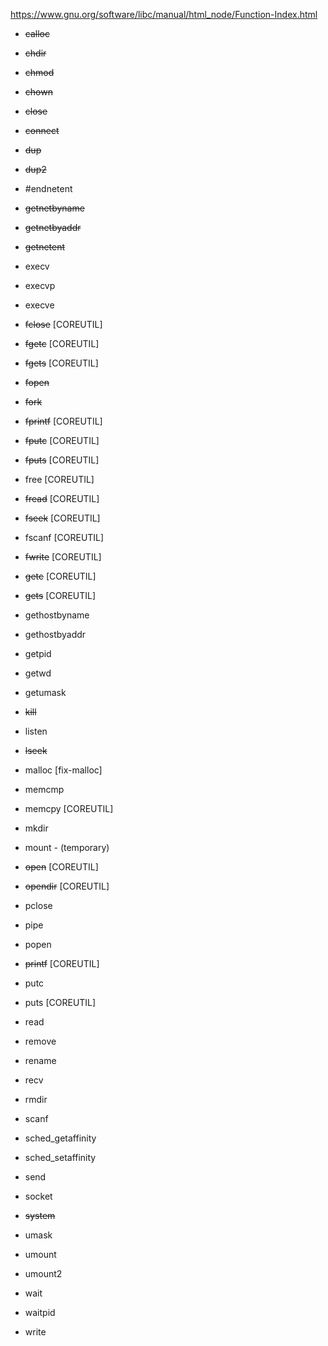 https://www.gnu.org/software/libc/manual/html_node/Function-Index.html

- ~~calloc~~
- ~~chdir~~		
- ~~chmod~~			
- ~~chown~~	
- ~~close~~				
- ~~connect~~

- ~~dup~~ 				
- ~~dup2~~				

- #endnetent
- ~~getnetbyname~~
- ~~getnetbyaddr~~
- ~~getnetent~~

- execv
- execvp
- execve	

- ~~fclose~~   [COREUTIL]		
- ~~fgetc~~   [COREUTIL]				
- ~~fgets~~   [COREUTIL]				
- ~~fopen~~
- ~~fork~~
- ~~fprintf~~   [COREUTIL]
- ~~fputc~~  [COREUTIL]
- ~~fputs~~   [COREUTIL]
- free   [COREUTIL]
- ~~fread~~   [COREUTIL]
- ~~fseek~~   [COREUTIL]
- fscanf   [COREUTIL]
- ~~fwrite~~   [COREUTIL]

- ~~getc~~   [COREUTIL]
- ~~gets~~   [COREUTIL]
- gethostbyname
- gethostbyaddr
- getpid
- getwd
- getumask

- ~~kill~~

- listen
- ~~lseek~~

- malloc [fix-malloc]
- memcmp
- memcpy   [COREUTIL]
- mkdir
- mount - (temporary)

- ~~open~~   [COREUTIL]
- ~~opendir~~ [COREUTIL]

- pclose
- pipe
- popen
- ~~printf~~   [COREUTIL]
- putc
- puts   [COREUTIL]

- read
- remove
- rename
- recv
- rmdir

- scanf
- sched_getaffinity
- sched_setaffinity
- send
- socket
- ~~system~~

- umask
- umount
- umount2

- wait
- waitpid
- write
